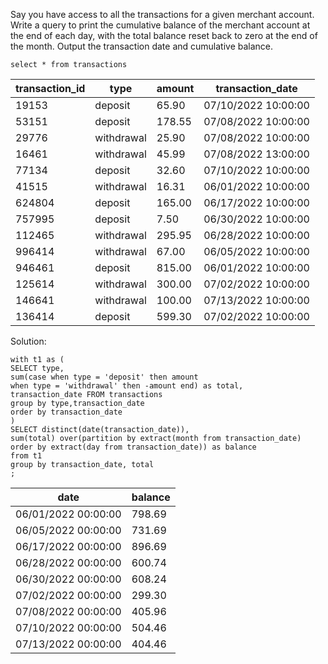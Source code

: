 Say you have access to all the transactions for a given merchant account. Write a query to print the cumulative balance of the merchant account at the end of each day, with the total balance reset back to zero at the end of the month. Output the transaction date and cumulative balance.

```
select * from transactions
```
| transaction_id | type       | amount | transaction_date    |
|----------------|------------|--------|---------------------|
| 19153          | deposit    | 65.90  | 07/10/2022 10:00:00 |
| 53151          | deposit    | 178.55 | 07/08/2022 10:00:00 |
| 29776          | withdrawal | 25.90  | 07/08/2022 10:00:00 |
| 16461          | withdrawal | 45.99  | 07/08/2022 13:00:00 |
| 77134          | deposit    | 32.60  | 07/10/2022 10:00:00 |
| 41515          | withdrawal | 16.31  | 06/01/2022 10:00:00 |
| 624804         | deposit    | 165.00 | 06/17/2022 10:00:00 |
| 757995         | deposit    | 7.50   | 06/30/2022 10:00:00 |
| 112465         | withdrawal | 295.95 | 06/28/2022 10:00:00 |
| 996414         | withdrawal | 67.00  | 06/05/2022 10:00:00 |
| 946461         | deposit    | 815.00 | 06/01/2022 10:00:00 |
| 125614         | withdrawal | 300.00 | 07/02/2022 10:00:00 |
| 146641         | withdrawal | 100.00 | 07/13/2022 10:00:00 |
| 136414         | deposit    | 599.30 | 07/02/2022 10:00:00 |

Solution:

```
with t1 as (
SELECT type, 
sum(case when type = 'deposit' then amount
when type = 'withdrawal' then -amount end) as total,
transaction_date FROM transactions
group by type,transaction_date
order by transaction_date
)
SELECT distinct(date(transaction_date)), 
sum(total) over(partition by extract(month from transaction_date)
order by extract(day from transaction_date)) as balance
from t1
group by transaction_date, total
;
```

| date                | balance |
|---------------------|---------|
| 06/01/2022 00:00:00 | 798.69  |
| 06/05/2022 00:00:00 | 731.69  |
| 06/17/2022 00:00:00 | 896.69  |
| 06/28/2022 00:00:00 | 600.74  |
| 06/30/2022 00:00:00 | 608.24  |
| 07/02/2022 00:00:00 | 299.30  |
| 07/08/2022 00:00:00 | 405.96  |
| 07/10/2022 00:00:00 | 504.46  |
| 07/13/2022 00:00:00 | 404.46  |
